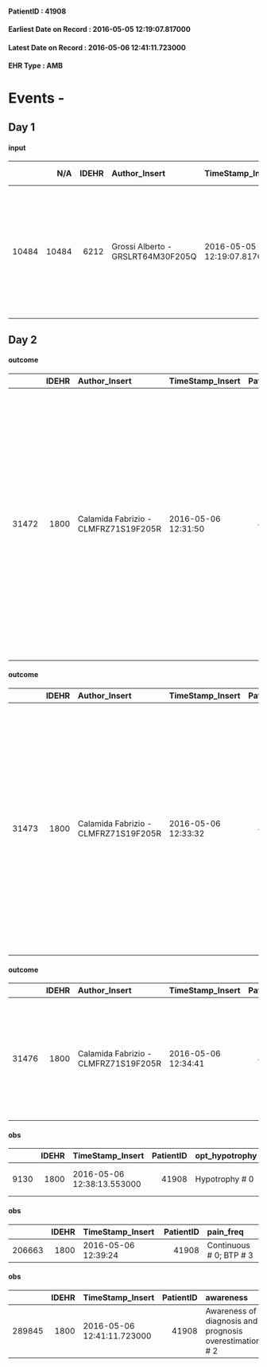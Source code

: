 
#### PatientID : 41908
#### Earliest Date on Record : 2016-05-05 12:19:07.817000
#### Latest Date on Record : 2016-05-06 12:41:11.723000
#### EHR Type : AMB

# Events - 

## Day 1

#### input
|       |    N/A |   IDEHR | Author_Insert                     | TimeStamp_Insert           | EHRType   |   PatientID |   IDDigitalSignDocument | persone_vicine   |   Unnamed: 0_x.1 |   IDANAMNESI_SOCIALE | Patient   | FamigliaAltro   | Paziente_T   | FamigliaAltro_T   |   Non_Rilevabile_x.1 | Note_Non_Rilevabile_x.1   | opt_Problemi   | Note_I                                                                                                                                                                                | chk_contr_sintomi   | opt_paziente_a   | opt_famiglia_a   | opt_adeguatezza   | ds_note_ad                                                               | opt_paziente_solo   | opt_presente_assente   | Presenza_minori   | Caregiver_principale   | opt_capacita   | ds_familiari_coinv                                                                             | opt_risorse_ec   | opt_paziente_ad   | opt_caregiver_ad   | Needs                   | Domestic partnership   | Fragility                    | opt_famiglia_psi   |
|------:|-------:|--------:|:----------------------------------|:---------------------------|:----------|------------:|------------------------:|:-----------------|-----------------:|---------------------:|:----------|:----------------|:-------------|:------------------|---------------------:|:--------------------------|:---------------|:--------------------------------------------------------------------------------------------------------------------------------------------------------------------------------------|:--------------------|:-----------------|:-----------------|:------------------|:-------------------------------------------------------------------------|:--------------------|:-----------------------|:------------------|:-----------------------|:---------------|:-----------------------------------------------------------------------------------------------|:-----------------|:------------------|:-------------------|:------------------------|:-----------------------|:-----------------------------|:-------------------|
| 10484 |  10484 |    6212 | Grossi Alberto - GRSLRT64M30F205Q | 2016-05-05 12:19:07.817000 | AMB       |       41908 |                  356058 | N/A              |             3206 |                 2060 | Si#1      | Si#1            | No#0         | Si#1              |                    0 | NR                        | No#0           | Il figlio e la nuora sono ben orientati rispetto ad percorso di CP, il marito √® stato informato completamente della situazione ma sembra in difficolt√† ad accettare la terminalit√† | controllo sintomi#0 | Congruenti#1     | Congruenti#1     | Da valutare#2     | Vive con il marito, un figlio coniugato fuori casa con tre figli piccoli | No#0                | Presente#1             | No#0              | figlio Christian       | Adeguato#0     | nuora (sono in fase di separazione ma in questo momento condividono il percorso di assistenza) | Adeguate#1       | Totale#2          | Totale#2           | Clinici#0;Psicologici#2 | Coniuge/Convivente#0   | sovraccarico assistenziale#4 | S√¨#1              |


## Day 2

#### outcome
|       |   IDEHR | Author_Insert                        | TimeStamp_Insert    |   PatientID |   IDDigitalSignDocument |   IDPAI_VIDAS | opt_problem                                                                |   opt_problem_num | opt_obiettivo                                                   |   opt_obiettivo_num | opt_stato_problema   |   opt_stato_problema_num | opt_interventi                                                                                                                                                                                                                                                                                                                                   |   opt_interventi_num |
|------:|--------:|:-------------------------------------|:--------------------|------------:|------------------------:|--------------:|:---------------------------------------------------------------------------|------------------:|:----------------------------------------------------------------|--------------------:|:---------------------|-------------------------:|:-------------------------------------------------------------------------------------------------------------------------------------------------------------------------------------------------------------------------------------------------------------------------------------------------------------------------------------------------|---------------------:|
| 31472 |    1800 | Calamida Fabrizio - CLMFRZ71S19F205R | 2016-05-06 12:31:50 |       41908 |                  357266 |         33531 | Alteration of comfort associated with chronic pain and / or acute # 29 = 0 |                 2 | The patient riferir√ † ¬ † a satisfactory pain control # 56 = 0 |                   1 | Open Problem # 1     |                        1 | Implementation of the IAP - Therapeutic adjustment # 441 = 0; Implementation of the IAP - Administer the drugs correctly according to the prescription # 442 = 0; Implementation of the IAP - Evaluate the effectiveness of drug administration # 443 = 0; Activation of professionals - Request for activation of the physiotherapist # 450 = 0 |                    2 |

#### outcome
|       |   IDEHR | Author_Insert                        | TimeStamp_Insert    |   PatientID |   IDDigitalSignDocument |   IDPAI_VIDAS | opt_problem                               |   opt_problem_num | opt_obiettivo                                                           |   opt_obiettivo_num | opt_stato_problema   |   opt_stato_problema_num | opt_interventi                                                                                                                                                                                                                                                                           |   opt_interventi_num |
|------:|--------:|:-------------------------------------|:--------------------|------------:|------------------------:|--------------:|:------------------------------------------|------------------:|:------------------------------------------------------------------------|--------------------:|:---------------------|-------------------------:|:-----------------------------------------------------------------------------------------------------------------------------------------------------------------------------------------------------------------------------------------------------------------------------------------|---------------------:|
| 31473 |    1800 | Calamida Fabrizio - CLMFRZ71S19F205R | 2016-05-06 12:33:32 |       41908 |                  357268 |         33532 | Nutrition / Hydration inadequate # 34 = 0 |                 4 | The patient does not have an episode of emesis and / or nausea # 72 = 0 |                   4 | Open Problem # 1     |                        1 | Implementation PAI - Monitoring episodes of nausea / vomiting # 599 = 0; Implementing PAI - Therapeutic adjustment # 601 = 0; Implementing PAI - Administering drugs correctly as prescribed # 602 = 0; Implementing PAI - Evaluating the effectiveness of drug administration # 603 = 0 |                    4 |

#### outcome
|       |   IDEHR | Author_Insert                        | TimeStamp_Insert    |   PatientID |   IDDigitalSignDocument |   IDPAI_VIDAS | opt_problem                 |   opt_problem_num | opt_obiettivo                                   |   opt_obiettivo_num | opt_stato_problema   |   opt_stato_problema_num | opt_interventi                                                                                                                         |   opt_interventi_num |
|------:|--------:|:-------------------------------------|:--------------------|------------:|------------------------:|--------------:|:----------------------------|------------------:|:------------------------------------------------|--------------------:|:---------------------|-------------------------:|:---------------------------------------------------------------------------------------------------------------------------------------|---------------------:|
| 31476 |    1800 | Calamida Fabrizio - CLMFRZ71S19F205R | 2016-05-06 12:34:41 |       41908 |                  357273 |         33535 | Abnormal urination # 37 = 0 |                 4 | The patient will eliminate ¬ † regular # 85 = 0 |                   4 | Open Problem # 1     |                        1 | PAI Implementation - Evaluate the presence of bladder globe # 753 = 0; PAI Implementation - Place / Replace Catheter Bladder # 754 = 0 |                    4 |

#### obs
|      |   IDEHR | TimeStamp_Insert           |   PatientID | opt_hypotrophy   | chk_eloquence     | asthenia   | dyspnoea   | body_temp    | agitation_behavior_freq   | mood                         | cognitive_state   |
|-----:|--------:|:---------------------------|------------:|:-----------------|:------------------|:-----------|:-----------|:-------------|:--------------------------|:-----------------------------|:------------------|
| 9130 |    1800 | 2016-05-06 12:38:13.553000 |       41908 | Hypotrophy # 0   | fluent speech # 0 | Severe # 3 | No # 0     | Apyrexia # 0 | quiet # 0                 | Fear # 08; helplessness # 10 | Polished # 2      |

#### obs
|        |   IDEHR | TimeStamp_Insert    |   PatientID | pain_freq               |
|-------:|--------:|:--------------------|------------:|:------------------------|
| 206663 |    1800 | 2016-05-06 12:39:24 |       41908 | Continuous # 0; BTP # 3 |

#### obs
|        |   IDEHR | TimeStamp_Insert           |   PatientID | awareness                                               |
|-------:|--------:|:---------------------------|------------:|:--------------------------------------------------------|
| 289845 |    1800 | 2016-05-06 12:41:11.723000 |       41908 | Awareness of diagnosis and prognosis overestimation # 2 |



